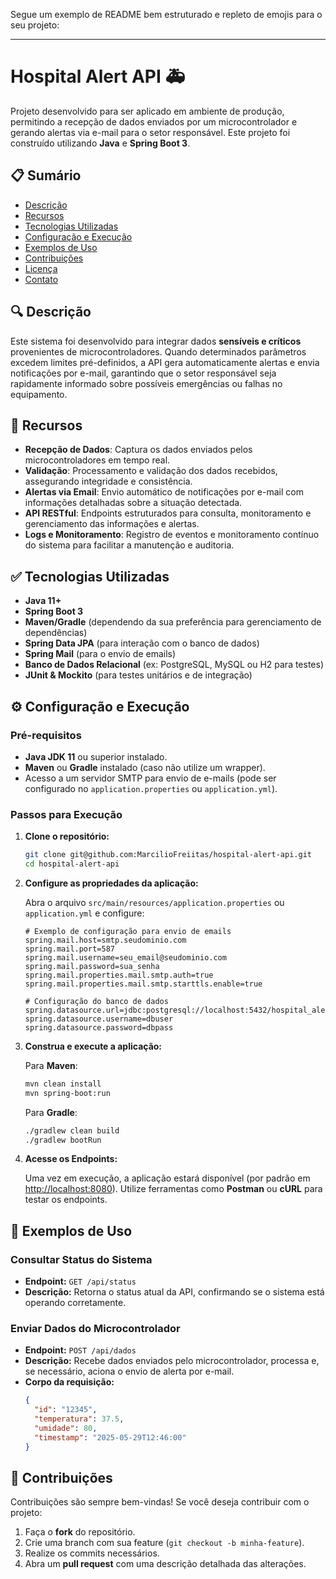 Segue um exemplo de README bem estruturado e repleto de emojis para o seu projeto:

---

# Hospital Alert API 🚑

Projeto desenvolvido para ser aplicado em ambiente de produção, permitindo a recepção de dados enviados por um microcontrolador e gerando alertas via e-mail para o setor responsável. Este projeto foi construído utilizando **Java** e **Spring Boot 3**.

## 📋 Sumário

- [Descrição](#descrição)
- [Recursos](#recursos)
- [Tecnologias Utilizadas](#tecnologias-utilizadas)
- [Configuração e Execução](#configuração-e-execução)
- [Exemplos de Uso](#exemplos-de-uso)
- [Contribuições](#contribuições)
- [Licença](#licença)
- [Contato](#contato)

## 🔍 Descrição

Este sistema foi desenvolvido para integrar dados **sensíveis e críticos** provenientes de microcontroladores. Quando determinados parâmetros excedem limites pré-definidos, a API gera automaticamente alertas e envia notificações por e-mail, garantindo que o setor responsável seja rapidamente informado sobre possíveis emergências ou falhas no equipamento.

## 🚀 Recursos

- **Recepção de Dados**: Captura os dados enviados pelos microcontroladores em tempo real.  
- **Validação**: Processamento e validação dos dados recebidos, assegurando integridade e consistência.  
- **Alertas via Email**: Envio automático de notificações por e-mail com informações detalhadas sobre a situação detectada.  
- **API RESTful**: Endpoints estruturados para consulta, monitoramento e gerenciamento das informações e alertas.  
- **Logs e Monitoramento**: Registro de eventos e monitoramento contínuo do sistema para facilitar a manutenção e auditoria.

## ✅ Tecnologias Utilizadas

- **Java 11+**  
- **Spring Boot 3**  
- **Maven/Gradle** (dependendo da sua preferência para gerenciamento de dependências)  
- **Spring Data JPA** (para interação com o banco de dados)  
- **Spring Mail** (para o envio de emails)  
- **Banco de Dados Relacional** (ex: PostgreSQL, MySQL ou H2 para testes)  
- **JUnit & Mockito** (para testes unitários e de integração)  

## ⚙️ Configuração e Execução

### Pré-requisitos

- **Java JDK 11** ou superior instalado.  
- **Maven** ou **Gradle** instalado (caso não utilize um wrapper).  
- Acesso a um servidor SMTP para envio de e-mails (pode ser configurado no `application.properties` ou `application.yml`).

### Passos para Execução

1. **Clone o repositório:**
   ```bash
   git clone git@github.com:MarcilioFreiitas/hospital-alert-api.git
   cd hospital-alert-api
   ```
2. **Configure as propriedades da aplicação:**

   Abra o arquivo `src/main/resources/application.properties` ou `application.yml` e configure:

   ```properties
   # Exemplo de configuração para envio de emails
   spring.mail.host=smtp.seudominio.com
   spring.mail.port=587
   spring.mail.username=seu_email@seudominio.com
   spring.mail.password=sua_senha
   spring.mail.properties.mail.smtp.auth=true
   spring.mail.properties.mail.smtp.starttls.enable=true

   # Configuração do banco de dados
   spring.datasource.url=jdbc:postgresql://localhost:5432/hospital_alert
   spring.datasource.username=dbuser
   spring.datasource.password=dbpass
   ```

3. **Construa e execute a aplicação:**

   Para **Maven**:
   ```bash
   mvn clean install
   mvn spring-boot:run
   ```
   Para **Gradle**:
   ```bash
   ./gradlew clean build
   ./gradlew bootRun
   ```

4. **Acesse os Endpoints:**

   Uma vez em execução, a aplicação estará disponível (por padrão em [http://localhost:8080](http://localhost:8080)). Utilize ferramentas como **Postman** ou **cURL** para testar os endpoints.

## 🔌 Exemplos de Uso

### Consultar Status do Sistema
- **Endpoint:** `GET /api/status`  
- **Descrição:** Retorna o status atual da API, confirmando se o sistema está operando corretamente.
  
### Enviar Dados do Microcontrolador
- **Endpoint:** `POST /api/dados`  
- **Descrição:** Recebe dados enviados pelo microcontrolador, processa e, se necessário, aciona o envio de alerta por e-mail.  
- **Corpo da requisição:**
  ```json
  {
    "id": "12345",
    "temperatura": 37.5,
    "umidade": 80,
    "timestamp": "2025-05-29T12:46:00"
  }
  ```

## 🤝 Contribuições

Contribuições são sempre bem-vindas! Se você deseja contribuir com o projeto:

1. Faça o **fork** do repositório.
2. Crie uma branch com sua feature (`git checkout -b minha-feature`).
3. Realize os commits necessários.
4. Abra um **pull request** com uma descrição detalhada das alterações.

